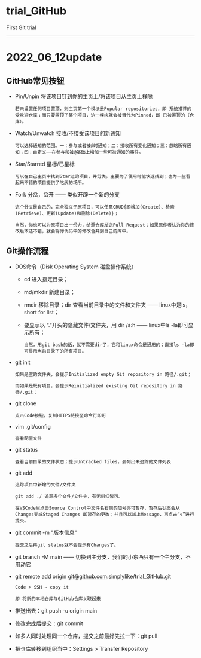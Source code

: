 # trial_GitHub
First Git trial  

------

# 2022_06_12update

## GitHub常见按钮

+ Pin/Unpin 将该项目钉到你的主页上/将该项目从主页上移除

  `若未设置任何项目置顶，则主页第一个模块是Popular repositories，即 系统推荐的受欢迎仓库；而只要置顶了某个项目，这一模块就会被替代为Pinned，即 已被置顶的（仓库）。`

+ Watch/Unwatch 接收/不接受该项目的新通知

  `可以选择通知的范围。一：参与或者被@时通知；二：接收所有变化通知；三：忽略所有通知；四：自定义——在参与和被@基础上增加一些可被通知的事件。`

- Star/Starred 星标/已星标

  `可以在自己主页中找到Star过的项目，并分类。主要为了使用时能快速找到；也为一些看起来不错的项目提供了吃灰的场所。`

- Fork 分岔，岔开 —— 类似开辟一个新的分支

  `这个分支是自己的，完全独立于原项目，可以任意CRUD{即增加(Create)、检索(Retrieve)、更新(Update)和删除(Delete)}；`

  `当然，你也可以为原项目出一份力，给源仓库发送Pull Request：如果原作者认为你的修改版本还不错，就会将你代码中的修改合并到自己的库中。`

## Git操作流程

- DOS命令（Disk Operating System 磁盘操作系统）

  - cd 进入指定目录；

  - md/mkdir 新建目录；

  - rmdir 移除目录；dir 查看当前目录中的文件和文件夹 —— linux中是ls，short for list；

  - 要显示以 “.”开头的隐藏文件/文件夹，用 dir /a:h —— linux中ls -la即可显示所有； 

    `当然，用git bash的话，就不需要dir了，它和linux命令是通用的；直接ls -la即可显示当前目录下的所有项目。`

- git init

  `如果是空的文件夹，会提示Initialized empty Git repository in 路径/.git；`

  `而如果是既有项目，会提示Reinitialized existing Git repository in 路径/.git；`

- git clone

  `点击Code按钮，复制HTTPS链接至命令行即可`

- vim .git/config

  `查看配置文件`

- git status

  `查看当前目录的文件状态；提示Untracked files，会列出未追踪的文件列表`

- git add

  `追踪项目中新增的文件/文件夹`

  `git add ./ 追踪多个文件/文件夹，有无斜杠皆可。`

  `在VSCode里点击Source Control中文件名右侧的加号亦可暂存，暂存后状态会从Changes变成Staged Changes 即暂存的更改；并且可以加上Message，再点击“√”进行提交。`

- git commit -m "版本信息"

  `提交之后再git status就不会提示有Changes了。`

- git branch -M main —— 切换到主分支，我们的小东西只有一个主分支，不用动它

- git remote add origin git@github.com:simplylike/trial_GitHub.git

  `Code > SSH → copy it`

  `即 将新的本地仓库与GitHub仓库关联起来`

- 推送出去：git push -u origin main

- 修改完成后提交：git commit
  
- 如多人同时处理同一个仓库，提交之前最好先拉一下：git pull

- 把仓库转移到组织当中：Settings > Transfer Repository
